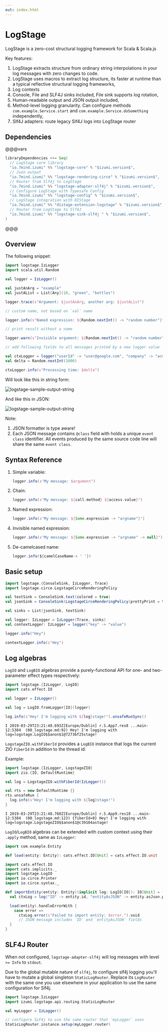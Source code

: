 ```yaml
---
out: index.html
---
```

LogStage
========

LogStage is a zero-cost structural logging framework for Scala & Scala.js

Key features:

1. LogStage extracts structure from ordinary string interpolations in your log messages with zero changes to code.
2. LogStage uses macros to extract log structure, its faster at runtime than a typical reflective structural logging frameworks,
3. Log contexts
4. Console, File and SLF4J sinks included, File sink supports log rotation,
5. Human-readable output and JSON output included,
6. Method-level logging granularity. Can configure methods `com.example.Service.start` and `com.example.Service.doSomething` independently,
7. Slf4J adapters: route legacy Slf4J logs into LogStage router

Dependencies
------------

@@@vars
```scala
libraryDependencies ++= Seq(
  // LogStage core library
  "io.7mind.izumi" %% "logstage-core" % "$izumi.version$",
  // Json output
  "io.7mind.izumi" %% "logstage-rendering-circe" % "$izumi.version$",
  // Router from Slf4j to LogStage
  "io.7mind.izumi" %% "logstage-adapter-slf4j" % "$izumi.version$",
  // Configure LogStage with Typesafe Config
  "io.7mind.izumi" %% "logstage-config" % "$izumi.version$",
  // LogStage integration with DIStage
  "io.7mind.izumi" %% "distage-extension-logstage" % "$izumi.version$",
  // Router from LogStage to Slf4J
  "io.7mind.izumi" %% "logstage-sink-slf4j " % "$izumi.version$",
)
```
@@@

Overview
--------

The following snippet:

```scala mdoc:reset
import logstage.IzLogger
import scala.util.Random

val logger = IzLogger()

val justAnArg = "example"
val justAList = List[Any](10, "green", "bottles")

logger.trace(s"Argument: $justAnArg, another arg: $justAList")

// custom name, not based on `val` name

logger.info(s"Named expression: ${Random.nextInt() -> "random number"}")

// print result without a name

logger.warn(s"Invisible argument: ${Random.nextInt() -> "random number" -> null}")

// add following fields to all messages printed by a new logger value

val ctxLogger = logger("userId" -> "user@google.com", "company" -> "acme")
val delta = Random.nextInt(1000)

ctxLogger.info(s"Processing time: $delta")
```

Will look like this in string form:

![logstage-sample-output-string](media/00-logstage-sample-output-string.png)

And like this in JSON:

![logstage-sample-output-string](media/00-logstage-sample-output-json.png)

Note:

1. JSON formatter is type aware!
2. Each JSON message contains `@class` field with holds a unique `event class` identifier.
   All events produced by the same source code line will share the same `event class`.
   
Syntax Reference
------------

1. Simple variable:
   ```scala
   logger.info(s"My message: $argument")
   ```

2. Chain:
   ```scala
   logger.info(s"My message: ${call.method} ${access.value}")
   ```

3. Named expression:
   ```scala
   logger.info(s"My message: ${Some.expression -> "argname"}")
   ```

4. Invisible named expression:
   ```scala
   logger.info(s"My message: ${Some.expression -> "argname" -> null}")
   ```

5) De-camelcased name:
   ```scala
   logger.info(${camelCaseName-> ' '})
   ```


Basic setup
-----------

```scala mdoc:reset
import logstage.{ConsoleSink, IzLogger, Trace}
import logstage.circe.LogstageCirceRenderingPolicy

val textSink = ConsoleSink.text(colored = true)
val jsonSink = ConsoleSink(LogstageCirceRenderingPolicy(prettyPrint = true))

val sinks = List(jsonSink, textSink)

val logger: IzLogger = IzLogger(Trace, sinks)
val contextLogger: IzLogger = logger("key" -> "value")

logger.info("Hey")

contextLogger.info(s"Hey")
```

Log algebras
------------

`LogIO` and `LogBIO` algebras provide a purely-functional API for one- and two-parameter effect types respectively:

```scala mdoc:reset
import logstage.{IzLogger, LogIO}
import cats.effect.IO

val logger = IzLogger()

val log = LogIO.fromLogger[IO](logger)

log.info(s"Hey! I'm logging with ${log}stage!").unsafeRunSync()
```

```
I 2019-03-29T23:21:48.693Z[Europe/Dublin] r.S.App7.res8 ...main-12:5384  (00_logstage.md:92) Hey! I'm logging with log=logstage.LogIO$$anon$1@72736f25stage!
```

`LogstageZIO.withFiberId` provides a `LogBIO` instance that logs the current ZIO `FiberId` in addition to the thread id:

Example: 

```scala mdoc:reset
import logstage.{IzLogger, LogstageZIO}
import zio.{IO, DefaultRuntime}

val log = LogstageZIO.withFiberId(IzLogger())

val rts = new DefaultRuntime {}
rts.unsafeRun {
  log.info(s"Hey! I'm logging with ${log}stage!")
}
```

```
I 2019-03-29T23:21:48.760Z[Europe/Dublin] r.S.App9.res10 ...main-12:5384  (00_logstage.md:123) {fiberId=0} Hey! I'm logging with log=logstage.LogstageZIO$$anon$1@c39104astage!
```

`LogIO`/`LogBIO` algebras can be extended with custom context using their `.apply` method, same as `IzLogger`:

```scala mdoc:reset
import com.example.Entity

def load(entity: Entity): cats.effect.IO[Unit] = cats.effect.IO.unit
```

```scala mdoc
import cats.effect.IO
import cats.implicits._
import logstage.LogIO
import io.circe.Printer
import io.circe.syntax._

def importEntity(entity: Entity)(implicit log: LogIO[IO]): IO[Unit] = {
  val ctxLog = log("ID" -> entity.id, "entityAsJSON" -> entity.asJson.printWith(Printer.spaces2))

  load(entity).handleErrorWith {
    case error =>
      ctxLog.error(s"Failed to import entity: $error.").void
      // JSON message includes `ID` and `entityAsJSON` fields
  }
}
```

SLF4J Router
------------

When not configured, `logstage-adapter-slf4j` will log messages with level `>= Info` to `stdout`.

Due to the global mutable nature of `slf4j`, to configure slf4j logging you'll
have to mutate a global singleton `StaticLogRouter`. Replace its `LogRouter`
with the same one you use elsewhere in your application to use the same configuration for Slf4j. 

```scala mdoc:reset
import logstage.IzLogger
import izumi.logstage.api.routing.StaticLogRouter

val myLogger = IzLogger()

// configure SLF4j to use the same router that `myLogger` uses
StaticLogRouter.instance.setup(myLogger.router)
```
